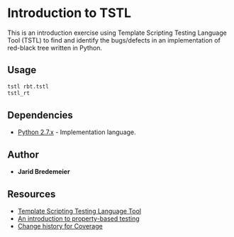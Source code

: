 # Introduction to TSTL
This is an introduction exercise using Template Scripting Testing Language Tool (TSTL) to find and identify the bugs/defects in an implementation of red-black tree written in Python.

## Usage
```python
tstl rbt.tstl
tstl_rt
```
## Dependencies
* [Python 2.7.x](https://www.python.org/) - Implementation language.

## Author
* **Jarid Bredemeier**

## Resources
* [Template Scripting Testing Language Tool]
* [An introduction to property-based testing]
* [Change history for Coverage]

[Template Scripting Testing Language Tool]: https://github.com/agroce/tstl
[An introduction to property-based testing]: http://fsharpforfunandprofit.com/posts/property-based-testing/
[Change history for Coverage]: https://coverage.readthedocs.io/en/coverage-4.3.4/changes.html
